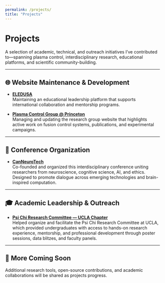 ```yaml
---
permalink: /projects/
title: "Projects"
---
```


# Projects

A selection of academic, technical, and outreach initiatives I’ve contributed to—spanning plasma control, interdisciplinary research, educational platforms, and scientific community-building.

---

## 🌐 Website Maintenance & Development

- [**ELEDUSA**](https://www.eledusa.com/en)  
  Maintaining an educational leadership platform that supports international collaboration and mentorship programs.

- [**Plasma Control Group @ Princeton**](https://control.princeton.edu/)  
  Managing and updating the research group website that highlights active work on fusion control systems, publications, and experimental campaigns.

---

## 🧠 Conference Organization

- [**CanNeuroTech**](https://caneurotech.vercel.app/)  
  Co-founded and organized this interdisciplinary conference uniting researchers from neuroscience, cognitive science, AI, and ethics. Designed to promote dialogue across emerging technologies and brain-inspired computation.

---

## 🎓 Academic Leadership & Outreach

- [**Psi Chi Research Committee — UCLA Chapter**](https://uclapsichi.weebly.com/ongoing-programs.html#:~:text=Psi%20Chi's%20research%20committee%20provides,poster%20sessions%20and%20data%20blitzes)  
  Helped organize and facilitate the Psi Chi Research Committee at UCLA, which provided undergraduates with access to hands-on research experience, mentorship, and professional development through poster sessions, data blitzes, and faculty panels.

---

## 🔧 More Coming Soon

Additional research tools, open-source contributions, and academic collaborations will be shared as projects progress.
